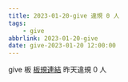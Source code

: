 ```yaml
---
title: 2023-01-20-give 違規 0 人
tags:
    - give
abbrlink: 2023-01-20-give
date: give-2023-01-20 12:00:00
---
```

give 板 [板規連結](https://www.ptt.cc/bbs/give/M.1612495900.A.C32.html)
昨天違規 0 人
